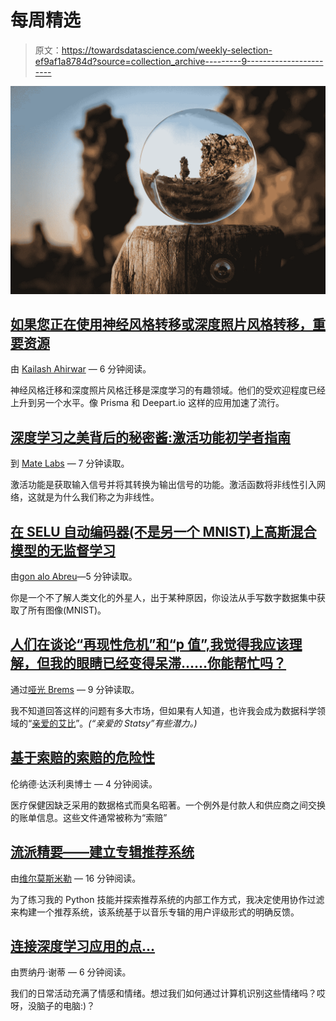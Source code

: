 # 每周精选

> 原文：<https://towardsdatascience.com/weekly-selection-ef9af1a8784d?source=collection_archive---------9----------------------->

![](img/80cd002dc6f14590aaef9f80ace99c2a.png)

## [如果您正在使用神经风格转移或深度照片风格转移，重要资源](https://medium.com/towards-data-science/important-resources-if-you-are-working-with-neural-style-transfer-or-deep-photo-style-transfer-719593b3dbf1)

由 [Kailash Ahirwar](https://medium.com/u/d0788d91cd9f?source=post_page-----ef9af1a8784d--------------------------------) — 6 分钟阅读。

神经风格迁移和深度照片风格迁移是深度学习的有趣领域。他们的受欢迎程度已经上升到另一个水平。像 Prisma 和 Deepart.io 这样的应用加速了流行。

## [深度学习之美背后的秘密酱:激活功能初学者指南](https://medium.com/towards-data-science/secret-sauce-behind-the-beauty-of-deep-learning-beginners-guide-to-activation-functions-a8e23a57d046)

到 [Mate Labs](https://medium.com/u/8be436c6fb14?source=post_page-----ef9af1a8784d--------------------------------) — 7 分钟读取。

激活功能是获取输入信号并将其转换为输出信号的功能。激活函数将非线性引入网络，这就是为什么我们称之为非线性。

## [在 SELU 自动编码器(不是另一个 MNIST)上高斯混合模型的无监督学习](https://medium.com/towards-data-science/unsupervised-learning-of-gaussian-mixture-models-on-a-selu-auto-encoder-not-another-mnist-11fceccc227e)

由[gon alo Abreu](https://medium.com/u/51eeba34db4d?source=post_page-----ef9af1a8784d--------------------------------)—5 分钟读取。

你是一个不了解人类文化的外星人，出于某种原因，你设法从手写数字数据集中获取了所有图像(MNIST)。

## [人们在谈论“再现性危机”和“p 值”,我觉得我应该理解，但我的眼睛已经变得呆滞……你能帮忙吗？](https://medium.com/towards-data-science/people-are-talking-about-reproducibility-crises-and-p-values-and-i-feel-like-i-should-28b5d5fbe70a)

通过[哑光 Brems](https://medium.com/u/55680478461?source=post_page-----ef9af1a8784d--------------------------------) — 9 分钟读取。

我不知道回答这样的问题有多大市场，但如果有人知道，也许我会成为数据科学领域的“[亲爱的艾比](http://www.uexpress.com/dearabby)”。*(“亲爱的 Statsy”有些潜力。)*

## [基于索赔的索赔的危险性](https://medium.com/towards-data-science/the-dangers-of-claims-based-on-claims-142fd2c9f7cd)

伦纳德·达沃利奥博士 — 4 分钟阅读。

医疗保健因缺乏采用的数据格式而臭名昭著。一个例外是付款人和供应商之间交换的账单信息。这些文件通常被称为“索赔”

## [流派精要——建立专辑推荐系统](https://medium.com/towards-data-science/genre-essentials-building-an-album-recommender-system-c89c308d16f0)

由[维尔莫斯米勒](https://medium.com/u/c3105895e4a2?source=post_page-----ef9af1a8784d--------------------------------) — 16 分钟阅读。

为了练习我的 Python 技能并探索推荐系统的内部工作方式，我决定使用协作过滤来构建一个推荐系统，该系统基于以音乐专辑的用户评级形式的明确反馈。

## [连接深度学习应用的点…](https://medium.com/towards-data-science/connecting-the-dots-for-a-deep-learning-app-324e4648720a)

由贾纳丹·谢蒂 — 6 分钟阅读。

我们的日常活动充满了情感和情绪。想过我们如何通过计算机识别这些情绪吗？哎呀，没脑子的电脑:)？